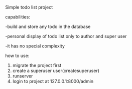 Simple todo list project

capabilities:

-build and store any todo in the database

-personal display of todo list only to author and super user

-it has no special complexity

how to use:
1. migrate the project first
2. create a superuser user(createsuperuser)
3. runserver
4. login to project at 127.0.0.1:8000/admin
